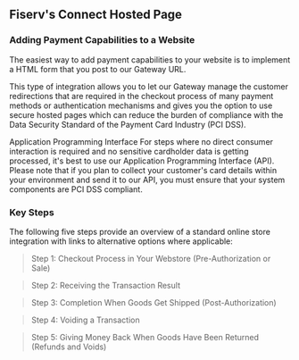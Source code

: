 ## Fiserv's Connect Hosted Page

### Adding Payment Capabilities to a Website

The easiest way to add payment capabilities to your website is to implement a HTML form that you post to our Gateway URL.

This type of integration allows you to let our Gateway manage the customer redirections that are required in the checkout process of many payment methods or authentication mechanisms and gives you the option to use secure hosted pages which can reduce the burden of compliance with the Data Security Standard of the Payment Card Industry (PCI DSS).

Application Programming Interface
For steps where no direct consumer interaction is required and no sensitive cardholder data is getting processed, it's best to use our Application Programming Interface (API). Please note that if you plan to collect your customer's card details within your environment and send it to our API, you must ensure that your system components are PCI DSS compliant.

### Key Steps

The following five steps provide an overview of a standard online store integration with links to alternative options where applicable:

<!-- theme: success -->

> Step 1: Checkout Process in Your Webstore (Pre-Authorization or Sale)

<!-- theme: success -->

> Step 2: Receiving the Transaction Result
 
<!-- theme: success -->

> Step 3: Completion When Goods Get Shipped (Post-Authorization)

<!-- theme: success -->

> Step 4: Voiding a Transaction

<!-- theme: success -->

> Step 5: Giving Money Back When Goods Have Been Returned (Refunds and Voids)
